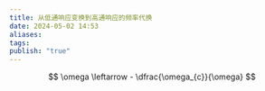 ```yaml
---
title: 从低通响应变换到高通响应的频率代换
date: 2024-05-02 14:53
aliases: 
tags: 
publish: "true"
---
```

$$
\omega \leftarrow - \dfrac{\omega_{c}}{\omega}
$$
